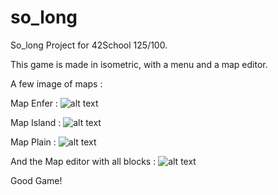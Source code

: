 # so_long
So_long Project for 42School 125/100.

This game is made in isometric, with a menu and a map editor.

A few image of maps :

Map Enfer :
![alt text](https://i.ibb.co/wRfXjSd/oie-quy-YMDd-JU8-YW.png)

Map Island :
![alt text](https://i.ibb.co/MSkWGdj/oie-5-Wzd-VPK4j2q-I.png)

Map Plain :
![alt text](https://i.ibb.co/wRfXjSd/oie-quy-YMDd-JU8-YW.png)

And the Map editor with all blocks :
![alt text](https://i.ibb.co/bsQ7nmX/oie-JJ65a-XRy-Y2mz.png)

Good Game!
